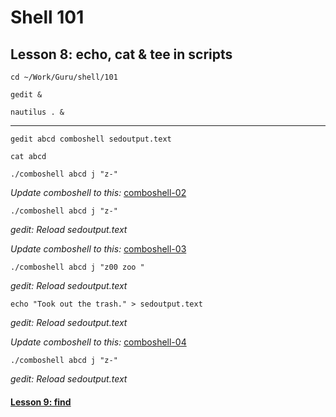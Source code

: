 # Shell 101
## Lesson 8: echo, cat & tee in scripts

`cd ~/Work/Guru/shell/101`

`gedit &`

`nautilus . &`
___

`gedit abcd comboshell sedoutput.text`

`cat abcd`

`./comboshell abcd j "z-"`

*Update comboshell to this:* [comboshell-02](https://github.com/inkVerb/guru/blob/master/101-shell/comboshell-02)

`./comboshell abcd j "z-"`

*gedit: Reload sedoutput.text*

*Update comboshell to this:* [comboshell-03](https://github.com/inkVerb/guru/blob/master/101-shell/comboshell-03)

`./comboshell abcd j "z00 zoo "`

*gedit: Reload sedoutput.text*

`echo "Took out the trash." > sedoutput.text`

*gedit: Reload sedoutput.text*

*Update comboshell to this:* [comboshell-04](https://github.com/inkVerb/guru/blob/master/101-shell/comboshell-04)

`./comboshell abcd j "z-"`

*gedit: Reload sedoutput.text*

#### [Lesson 9: find](https://github.com/inkVerb/guru/blob/master/101-shell/Lesson-09.md)
